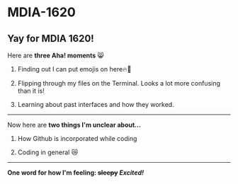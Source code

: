 # MDIA-1620
Yay for MDIA 1620!
---------
Here are **three Aha! moments** 😸

1. Finding out I can put emojis on here🔥💯

2. Flipping through my files on the Terminal. Looks a lot more confusing than it is!

3. Learning about past interfaces and how they worked.

--------
Now here are **two things I'm unclear about...**

1. How Github is incorporated while coding

2. Coding in general 😿

--------

**One word for how I'm feeling: ~~sleepy~~ *Excited!***
